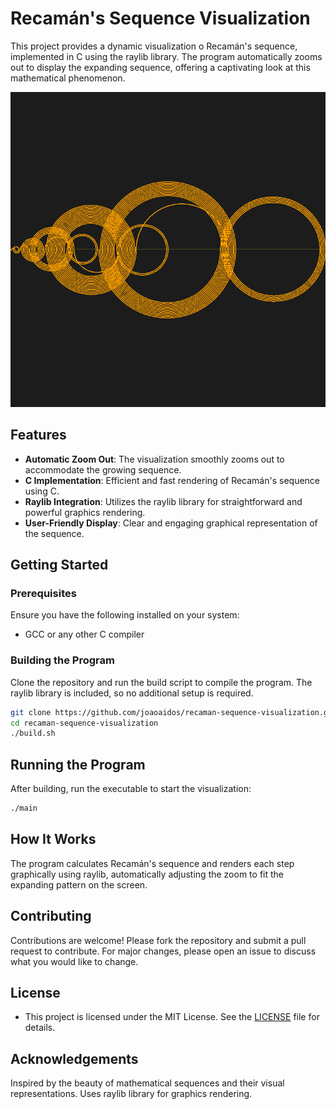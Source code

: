 # Recamán's Sequence Visualization

This project provides a dynamic visualization o Recamán's sequence,
implemented in C using the raylib library. The program automatically zooms out
to display the expanding sequence, offering a captivating look at this
mathematical phenomenon.

![Recamán's Sequence Preview](./assets/recman_preview.png) 

## Features

- **Automatic Zoom Out**: The visualization smoothly zooms out to accommodate the growing sequence.
- **C Implementation**: Efficient and fast rendering of Recamán's sequence using C.
- **Raylib Integration**: Utilizes the raylib library for straightforward and powerful graphics rendering.
- **User-Friendly Display**: Clear and engaging graphical representation of the sequence.

## Getting Started

### Prerequisites

Ensure you have the following installed on your system:

- GCC or any other C compiler

### Building the Program

Clone the repository and run the build script to compile the program. The
raylib library is included, so no additional setup is required.

```bash
git clone https://github.com/joaoaidos/recaman-sequence-visualization.git
cd recaman-sequence-visualization 
./build.sh
```

## Running the Program

After building, run the executable to start the visualization:

```bash
./main
```

## How It Works

The program calculates Recamán's sequence and renders each step graphically
using raylib, automatically adjusting the zoom to fit the expanding pattern on
the screen.

## Contributing

Contributions are welcome! Please fork the repository and submit a pull request
to contribute. For major changes, please open an issue to discuss what you
would like to change.

## License

* This project is licensed under the MIT License. See the [LICENSE](https://github.com/joaoaidos/Recaman/blob/main/LICENSE) file for details.

## Acknowledgements

Inspired by the beauty of mathematical sequences and their visual representations.
Uses raylib library for graphics rendering.
